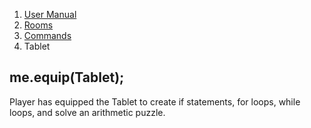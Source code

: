 <ol class="breadcrumb">
  <!-- <li><a href="#/">Rowdy Red's Java Adventures</a></li> -->
  <li><a href="#/docs/manual">User Manual</a></li>
  <li><a href="#/docs/rooms">Rooms</a></li>
  <li><a href="#/docs/commands">Commands</a></li>
  <li class="active">Tablet</li>
</ol>

## me.equip(Tablet);


Player has equipped the Tablet to create if statements, for loops, while loops, and solve an arithmetic puzzle. 

